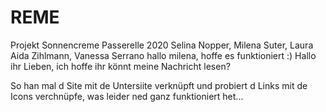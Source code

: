 # REME
Projekt Sonnencreme Passerelle 2020
Selina Nopper, Milena Suter, Laura Aida Zihlmann, Vanessa Serrano 
hallo milena, hoffe es funktioniert :)
Hallo ihr Lieben, ich hoffe ihr könnt meine Nachricht lesen? 

So han mal d Site mit de Untersiite verknüpft und probiert d Links mit de Icons verchnüpfe, was leider ned ganz funktioniert het... 
